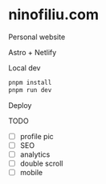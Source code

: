 # ninofiliu.com

Personal website

Astro + Netlify

Local dev

```sh
pnpm install
pnpm run dev
```

Deploy

<!-- TODO -->

TODO

- [ ] profile pic
- [ ] SEO
- [ ] analytics
- [ ] double scroll
- [ ] mobile
